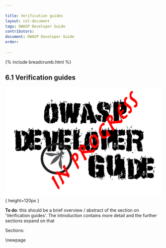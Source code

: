 ```yaml
---

title: Verification guides
layout: col-document
tags: OWASP Developer Guide
contributors:
document: OWASP Developer Guide
order:

---
```


{% include breadcrumb.html %}

## 6.1 Verification guides

![Developer Guide](../../assets/images/dg_wip.png){ height=120px }

**To do**: this should be a brief overview / abstract of the section on 'Verification guides'.
The Introduction contains more detail and the further sections expand on that

Sections:

\newpage
